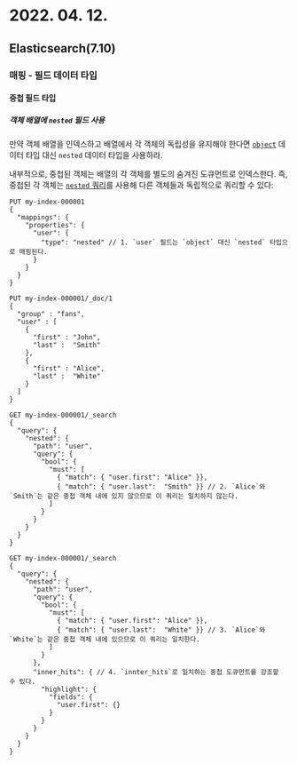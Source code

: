 # 2022. 04. 12.

## Elasticsearch(7.10)

### 매핑 - 필드 데이터 타입

#### 중첩 필드 타입

##### 객체 배열에 `nested` 필드 사용

만약 객체 배열을 인덱스하고 배열에서 각 객체의 독립성을 유지해야 한다면 [`object`][object-field-type] 데이터 타입 대신 `nested` 데이터 타입을 사용하라.

내부적으로, 중첩된 객체는 배열의 각 객체를 별도의 숨겨진 도큐먼트로 인덱스한다. 즉, 중첩된 각 객체는 [`nested` 쿼리][nested-query]를 사용해 다른 객체들과 독립적으로  쿼리할 수 있다:

```http
PUT my-index-000001
{
  "mappings": {
    "properties": {
      "user": {
        "type": "nested" // 1. `user` 필드는 `object` 대신 `nested` 타입으로 매핑된다.
      }
    }
  }
}

PUT my-index-000001/_doc/1
{
  "group" : "fans",
  "user" : [
    {
      "first" : "John",
      "last" :  "Smith"
    },
    {
      "first" : "Alice",
      "last" :  "White"
    }
  ]
}

GET my-index-000001/_search
{
  "query": {
    "nested": {
      "path": "user",
      "query": {
        "bool": {
          "must": [
            { "match": { "user.first": "Alice" }},
            { "match": { "user.last":  "Smith" }} // 2. `Alice`와 `Smith`는 같은 중첩 객체 내에 있지 않으므로 이 쿼리는 일치하지 않는다.
          ]
        }
      }
    }
  }
}

GET my-index-000001/_search
{
  "query": {
    "nested": {
      "path": "user",
      "query": {
        "bool": {
          "must": [
            { "match": { "user.first": "Alice" }},
            { "match": { "user.last":  "White" }} // 3. `Alice`와 `White`는 같은 중첩 객체 내에 있으므로 이 쿼리는 일치한다.
          ]
        }
      },
      "inner_hits": { // 4. `innter_hits`로 일치하는 중첩 도큐먼트를 강조할 수 있다.
        "highlight": {
          "fields": {
            "user.first": {}
          }
        }
      }
    }
  }
}
```





[object-field-type]: https://www.elastic.co/guide/en/elasticsearch/reference/7.10/object.html
[nested-query]: https://www.elastic.co/guide/en/elasticsearch/reference/7.10/query-dsl-nested-query.html
